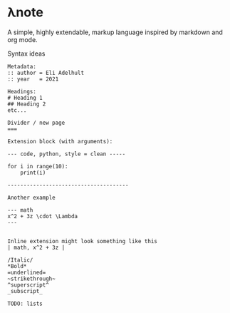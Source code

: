 # λnote
A simple, highly extendable, markup language inspired by markdown and org mode.

Syntax ideas
```
Metadata:
:: author = Eli Adelhult
:: year   = 2021

Headings:
# Heading 1
## Heading 2
etc...

Divider / new page
===

Extension block (with arguments):

--- code, python, style = clean -----

for i in range(10):
    print(i)

--------------------------------------

Another example

--- math
x^2 + 3z \cdot \Lambda
---


Inline extension might look something like this
| math, x^2 + 3z |

/Italic/
*Bold*
=underlined=
~strikethrough~
^superscript^
_subscript_

TODO: lists
```
